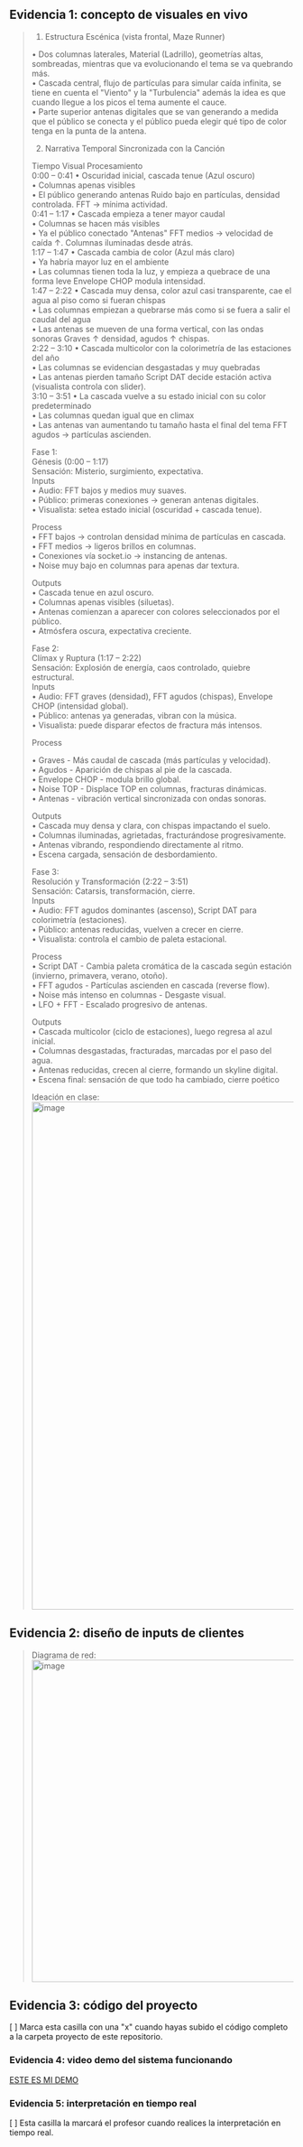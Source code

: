 ## Evidencia 1: concepto de visuales en vivo

> 1.	Estructura Escénica (vista frontal, Maze Runner)  
> 
>•	Dos columnas laterales,  Material (Ladrillo), geometrías altas, sombreadas, mientras que va evolucionando el tema se va quebrando más.  
>•	Cascada central, flujo de partículas para simular caída infinita, se tiene en cuenta el "Viento" y la "Turbulencia" además la idea es que cuando llegue a los picos el tema aumente el cauce.  
>•	Parte superior antenas digitales que se van generando a medida que el público se conecta y el público pueda elegir qué tipo de color tenga en la punta de la antena.  
>   
>2.	Narrativa Temporal Sincronizada con la Canción  
>  
>Tiempo 	Visual 	Procesamiento  
>0:00 – 0:41 	•	Oscuridad inicial, cascada tenue (Azul oscuro)  
>•	Columnas apenas visibles  
>•	El público generando antenas 	Ruido bajo en partículas, densidad controlada. FFT → mínima actividad.  
>0:41 – 1:17 	•	Cascada empieza a tener mayor caudal  
>•	Columnas se hacen más visibles  
>•	Ya el público conectado "Antenas" 	FFT medios → velocidad de caída ↑. Columnas iluminadas desde atrás.  
>1:17 – 1:47 	•	Cascada cambia de color (Azul más claro)  
>•	Ya habría mayor luz en el ambiente  
>•	Las columnas tienen toda la luz, y empieza a quebrace de una forma leve  	Envelope CHOP modula intensidad.  
>1:47 – 2:22 	•	Cascada muy densa, color azul casi transparente, cae el agua al piso como si fueran chispas  
>•	Las columnas empiezan a quebrarse más como si se fuera a salir el caudal del agua   
>•	Las antenas se mueven de una forma vertical, con las ondas sonoras  	Graves ↑ densidad, agudos ↑ chispas.   
>2:22 – 3:10 	•	Cascada multicolor con la colorimetría de las estaciones del año   
>•	Las columnas se evidencian desgastadas y muy quebradas  
>•	Las antenas pierden tamaño  	Script DAT decide estación activa (visualista controla con slider).   
>3:10 – 3:51 	•	La cascada vuelve a su estado inicial con su color predeterminado   
>•	Las columnas quedan igual que en climax    
>•	Las antenas van aumentando tu tamaño hasta el final del tema 	FFT agudos → partículas ascienden.   
>   
>Fase 1:  
>Génesis (0:00 – 1:17)   
>Sensación: Misterio, surgimiento, expectativa.   
>Inputs   
>•	Audio: FFT bajos y medios muy suaves.    
>•	Público: primeras conexiones → generan antenas digitales.    
>•	Visualista: setea estado inicial (oscuridad + cascada tenue).   
>   
>Process   
>•	FFT bajos → controlan densidad mínima de partículas en cascada.  
>•	FFT medios → ligeros brillos en columnas.  
>•	Conexiones vía socket.io → instancing de antenas.  
>•	Noise muy bajo en columnas para apenas dar textura.   
>   
>Outputs   
>•	Cascada tenue en azul oscuro.  
>•	Columnas apenas visibles (siluetas).  
>•	Antenas comienzan a aparecer con colores seleccionados por el público.  
>•	Atmósfera oscura, expectativa creciente.  
>   
>   
>Fase 2:  
>Clímax y Ruptura (1:17 – 2:22)  
>Sensación: Explosión de energía, caos controlado, quiebre estructural.  
>Inputs  
>•	Audio: FFT graves (densidad), FFT agudos (chispas), Envelope CHOP (intensidad global).  
>•	Público: antenas ya generadas, vibran con la música.  
>•	Visualista: puede disparar efectos de fractura más intensos.  
> 
>Process  
>  
>•	Graves - Más caudal de cascada (más partículas y velocidad).  
>•	Agudos -  Aparición de chispas al pie de la cascada.  
>•	Envelope CHOP - modula brillo global.  
>•	Noise TOP - Displace TOP en columnas, fracturas dinámicas.  
>•	Antenas - vibración vertical sincronizada con ondas sonoras.  
>  
>Outputs  
>•	Cascada muy densa y clara, con chispas impactando el suelo.  
>•	Columnas iluminadas, agrietadas, fracturándose progresivamente.  
>•	Antenas vibrando, respondiendo directamente al ritmo.  
>•	Escena cargada, sensación de desbordamiento.  
> 
> 
>Fase 3:  
>Resolución y Transformación (2:22 – 3:51)  
>Sensación: Catarsis, transformación, cierre.  
>Inputs  
>•	Audio: FFT agudos dominantes (ascenso), Script DAT para colorimetría (estaciones).  
>•	Público: antenas reducidas, vuelven a crecer en cierre.  
>•	Visualista: controla el cambio de paleta estacional.  
>  
>Process  
>•	Script DAT - Cambia paleta cromática de la cascada según estación (invierno, primavera, verano, otoño).  
>•	FFT agudos - Partículas ascienden en cascada (reverse flow).  
>•	Noise más intenso en columnas - Desgaste visual.  
>•	LFO + FFT - Escalado progresivo de antenas.  
> 
>Outputs  
>•	Cascada multicolor (ciclo de estaciones), luego regresa al azul inicial.  
>•	Columnas desgastadas, fracturadas, marcadas por el paso del agua.  
>•	Antenas reducidas, crecen al cierre, formando un skyline digital.  
>•	Escena final: sensación de que todo ha cambiado, cierre poético  
>  
>
> Ideación en clase:
> <img width="1600" height="900" alt="image" src="https://github.com/user-attachments/assets/862d0b16-a4cf-4b7b-9056-af689eff29da" />



## Evidencia 2: diseño de inputs de clientes

> Diagrama de red:  
> <img width="1012" height="571" alt="image" src="https://github.com/user-attachments/assets/29fa045d-d426-4a73-8cbe-863171f203f7" />

## Evidencia 3: código del proyecto

[ ] Marca esta casilla con una "x" cuando hayas subido el código completo a la carpeta proyecto 
de este repositorio.

### Evidencia 4: video demo del sistema funcionando

[ESTE ES MI DEMO](https://www.youtube.com/watch?v=HQWNMD-YU44)

### Evidencia 5: interpretación en tiempo real

[ ] Esta casilla la marcará el profesor cuando realices la interpretación en tiempo real.










